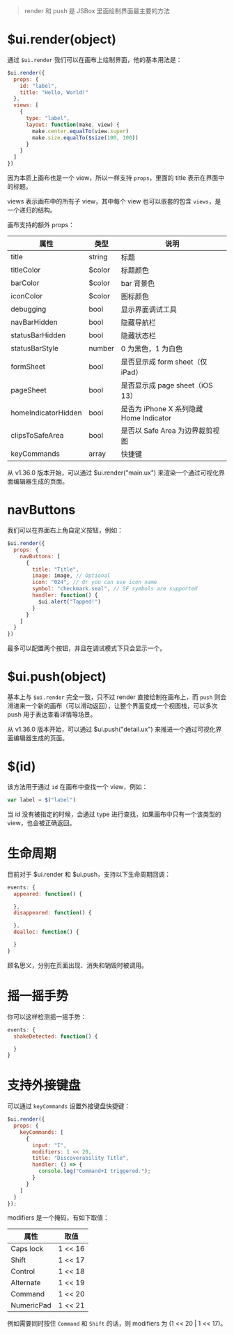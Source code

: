 > render 和 push 是 JSBox 里面绘制界面最主要的方法

# $ui.render(object)

通过 `$ui.render` 我们可以在画布上绘制界面，他的基本用法是：

```js
$ui.render({
  props: {
    id: "label",
    title: "Hello, World!"
  },
  views: [
    {
      type: "label",
      layout: function(make, view) {
        make.center.equalTo(view.super)
        make.size.equalTo($size(100, 100))
      }
    }
  ]
})
```

因为本质上画布也是一个 view，所以一样支持 `props`，里面的 title 表示在界面中的标题。

views 表示画布中的所有子 view，其中每个 view 也可以嵌套的包含 `views`，是一个递归的结构。

画布支持的额外 props：

属性 | 类型 | 说明
---|---|---
title | string | 标题
titleColor | $color | 标题颜色
barColor | $color | bar 背景色
iconColor | $color | 图标颜色
debugging | bool | 显示界面调试工具
navBarHidden | bool | 隐藏导航栏
statusBarHidden | bool | 隐藏状态栏
statusBarStyle | number | 0 为黑色，1 为白色
formSheet | bool | 是否显示成 form sheet（仅 iPad）
pageSheet | bool | 是否显示成 page sheet（iOS 13）
homeIndicatorHidden | bool | 是否为 iPhone X 系列隐藏 Home Indicator
clipsToSafeArea | bool | 是否以 Safe Area 为边界裁剪视图
keyCommands | array | 快捷键

从 v1.36.0 版本开始，可以通过 $ui.render("main.ux") 来渲染一个通过可视化界面编辑器生成的页面。

# navButtons

我们可以在界面右上角自定义按钮，例如：

```js
$ui.render({
  props: {
    navButtons: [
      {
        title: "Title",
        image: image, // Optional
        icon: "024", // Or you can use icon name
        symbol: "checkmark.seal", // SF symbols are supported
        handler: function() {
          $ui.alert("Tapped!")
        }
      }
    ]
  }
})
```

最多可以配置两个按钮，并且在调试模式下只会显示一个。

# $ui.push(object)

基本上与 `$ui.render` 完全一致，只不过 render 直接绘制在画布上，而 `push` 则会滑进来一个新的画布（可以滑动返回），让整个界面变成一个视图栈，可以多次 push 用于表达查看详情等场景。

从 v1.36.0 版本开始，可以通过 $ui.push("detail.ux") 来推进一个通过可视化界面编辑器生成的页面。

# $(id)

该方法用于通过 `id` 在画布中查找一个 view，例如：

```js
var label = $("label")
```

当 id 没有被指定的时候，会通过 type 进行查找，如果画布中只有一个该类型的 view，也会被正确返回。

# 生命周期

目前对于 $ui.render 和 $ui.push，支持以下生命周期回调：

```js
events: {
  appeared: function() {

  },
  disappeared: function() {

  },
  dealloc: function() {

  }
}
```

顾名思义，分别在页面出现、消失和销毁时被调用。

# 摇一摇手势

你可以这样检测摇一摇手势：

```js
events: {
  shakeDetected: function() {

  }
}
```

# 支持外接键盘

可以通过 `keyCommands` 设置外接键盘快捷键：

```js
$ui.render({
  props: {
    keyCommands: [
      {
        input: "I",
        modifiers: 1 << 20,
        title: "Discoverability Title",
        handler: () => {
          console.log("Command+I triggered.");
        }
      }
    ]
  }
});
```

modifiers 是一个掩码，有如下取值：

属性 | 取值
---|---
Caps lock | 1 << 16
Shift | 1 << 17
Control | 1 << 18
Alternate | 1 << 19
Command | 1 << 20
NumericPad | 1 << 21

例如需要同时按住 `Command` 和 `Shift` 的话，则 modifiers 为 (1 << 20 | 1 << 17)。